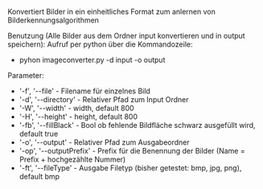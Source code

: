 Konvertiert Bilder in ein einheitliches Format zum anlernen von Bilderkennungsalgorithmen


Benutzung (Alle Bilder aus dem Ordner input konvertieren und in output speichern):
Aufruf per python über die Kommandozeile: 

- pyhon imageconverter.py -d input -o output


Parameter:
- '-f', '--file'            - Filename für einzelnes Bild
- '-d', '--directory'       - Relativer Pfad zum Input Ordner
- '-W', '--width'           - width, default 800 
- '-H', '--height'          - height, default 800
- '-fb', '--fillBlack'      - Bool ob fehlende Bildfläche schwarz ausgefüllt wird, default true
- '-o', '--output'          - Relativer Pfad zum Ausgabeordner
- '-op', '--outputPrefix'   - Prefix für die Benennung der Bilder (Name = Prefix + hochgezählte Nummer)
- '-ft', '--fileType'       - Ausgabe Filetyp (bisher getestet: bmp, jpg, png), default bmp
